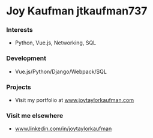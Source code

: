 # Joy Kaufman jtkaufman737

### Interests
- Python, Vue.js, Networking, SQL

### Development
- Vue.js/Python/Django/Webpack/SQL

### Projects
- Visit my portfolio at www.joytaylorkaufman.com

### Visit me elsewhere
- www.linkedin.com/in/joytaylorkaufman
